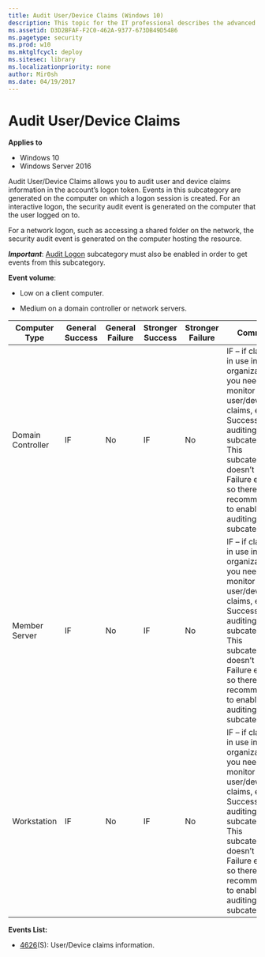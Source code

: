 ```yaml
---
title: Audit User/Device Claims (Windows 10)
description: This topic for the IT professional describes the advanced security audit policy setting, Audit User/Device Claims, which enables you to audit security events that are generated by user and device claims.
ms.assetid: D3D2BFAF-F2C0-462A-9377-673DB49D5486
ms.pagetype: security
ms.prod: w10
ms.mktglfcycl: deploy
ms.sitesec: library
ms.localizationpriority: none
author: Mir0sh
ms.date: 04/19/2017
---
```


# Audit User/Device Claims

**Applies to**
-   Windows 10
-   Windows Server 2016


Audit User/Device Claims allows you to audit user and device claims information in the account’s logon token. Events in this subcategory are generated on the computer on which a logon session is created. For an interactive logon, the security audit event is generated on the computer that the user logged on to.

For a network logon, such as accessing a shared folder on the network, the security audit event is generated on the computer hosting the resource.

***Important***: [Audit Logon](audit-logon.md) subcategory must also be enabled in order to get events from this subcategory.

**Event volume**:

-   Low on a client computer.

-   Medium on a domain controller or network servers.

| Computer Type     | General Success | General Failure | Stronger Success | Stronger Failure | Comments                                                                                                                                                                                                                                                                        |
|-------------------|-----------------|-----------------|------------------|------------------|---------------------------------------------------------------------------------------------------------------------------------------------------------------------------------------------------------------------------------------------------------------------------------|
| Domain Controller | IF              | No              | IF               | No               | IF – if claims are in use in your organization and you need to monitor user/device claims, enable Success auditing for this subcategory. <br>This subcategory doesn’t have Failure events, so there is no recommendation to enable Failure auditing for this subcategory. |
| Member Server     | IF              | No              | IF               | No               | IF – if claims are in use in your organization and you need to monitor user/device claims, enable Success auditing for this subcategory. <br>This subcategory doesn’t have Failure events, so there is no recommendation to enable Failure auditing for this subcategory. |
| Workstation       | IF              | No              | IF               | No               | IF – if claims are in use in your organization and you need to monitor user/device claims, enable Success auditing for this subcategory. <br>This subcategory doesn’t have Failure events, so there is no recommendation to enable Failure auditing for this subcategory. |

**Events List:**

-   [4626](event-4626.md)(S): User/Device claims information.

